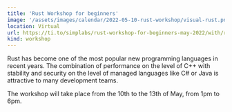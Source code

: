 ```yaml
---
title: 'Rust Workshop for beginners'
image: '/assets/images/calendar/2022-05-10-rust-workshop/visual-rust.png'
location: Virtual
url: https://ti.to/simplabs/rust-workshop-for-beginners-may-2022/with/rust-workshop-for-beginners
kind: workshop
---
```


Rust has become one of the most popular new programming languages in recent
years. The combination of performance on the level of C++ with stability and
security on the level of managed languages like C# or Java is attractive to many
development teams.

The workshop will take place from the 10th to the 13th of May, from 1pm to 6pm.
